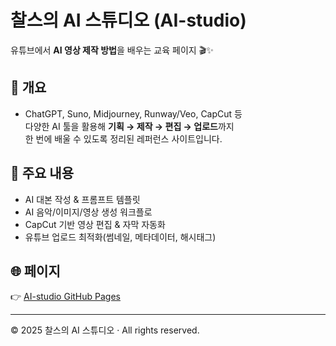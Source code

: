 # 찰스의 AI 스튜디오 (AI-studio)

유튜브에서 **AI 영상 제작 방법**을 배우는 교육 페이지 🎬✨

## 📌 개요
- ChatGPT, Suno, Midjourney, Runway/Veo, CapCut 등  
  다양한 AI 툴을 활용해 **기획 → 제작 → 편집 → 업로드**까지  
  한 번에 배울 수 있도록 정리된 레퍼런스 사이트입니다.

## 🚀 주요 내용
- AI 대본 작성 & 프롬프트 템플릿
- AI 음악/이미지/영상 생성 워크플로
- CapCut 기반 영상 편집 & 자막 자동화
- 유튜브 업로드 최적화(썸네일, 메타데이터, 해시태그)

## 🌐 페이지
👉 [AI-studio GitHub Pages](https://charlesaistudio.github.io/AI-studio/)

---

© 2025 찰스의 AI 스튜디오 · All rights reserved.
